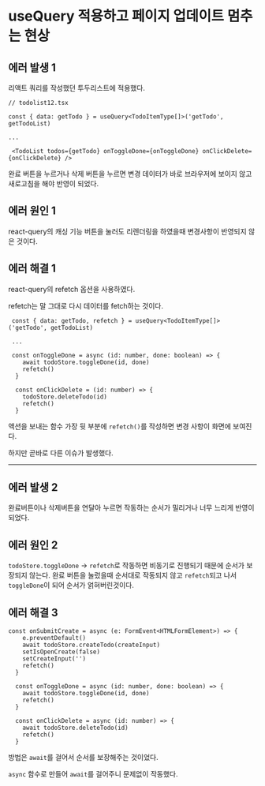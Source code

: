 # useQuery 적용하고 페이지 업데이트 멈추는 현상

## 에러 발생 1

리액트 쿼리를 작성했던 투두리스트에 적용했다.

```
// todolist12.tsx

const { data: getTodo } = useQuery<TodoItemType[]>('getTodo', getTodoList)

...

 <TodoList todos={getTodo} onToggleDone={onToggleDone} onClickDelete={onClickDelete} />
```

완료 버튼을 누르거나 삭제 버튼을 누르면 변경 데이터가 바로 브라우저에 보이지 않고 새로고침을 해야 반영이 되었다.

## 에러 원인 1

react-query의 캐싱 기능 버튼을 눌러도 리렌더링을 하였을때 변경사항이 반영되지 않은 것이다.

## 에러 해결 1

react-query의 refetch 옵션을 사용하였다.

refetch는 말 그대로 다시 데이터를 fetch하는 것이다.

```
 const { data: getTodo, refetch } = useQuery<TodoItemType[]>('getTodo', getTodoList)

 ...

 const onToggleDone = async (id: number, done: boolean) => {
    await todoStore.toggleDone(id, done)
    refetch()
  }

  const onClickDelete = (id: number) => {
    todoStore.deleteTodo(id)
    refetch()
  }
```

액션을 보내는 함수 가장 뒷 부분에 `refetch()`를 작성하면 변경 사항이 화면에 보여진다.

하지만 곧바로 다른 이슈가 발생했다.

---

## 에러 발생 2

완료버튼이나 삭제버튼을 연달아 누르면 작동하는 순서가 밀리거나 너무 느리게 반영이 되었다.

## 에러 원인 2

`todoStore.toggleDone` -> `refetch`로 작동하면 비동기로 진행되기 때문에 순서가 보장되지 않는다.
완료 버튼을 눌렀을때 순서대로 작동되지 않고 `refetch`되고 나서 `toggleDone`이 되어 순서가 얽혀버린것이다.

## 에러 해결 3

```
const onSubmitCreate = async (e: FormEvent<HTMLFormElement>) => {
    e.preventDefault()
    await todoStore.createTodo(createInput)
    setIsOpenCreate(false)
    setCreateInput('')
    refetch()
  }

  const onToggleDone = async (id: number, done: boolean) => {
    await todoStore.toggleDone(id, done)
    refetch()
  }

  const onClickDelete = async (id: number) => {
    await todoStore.deleteTodo(id)
    refetch()
  }
```

방법은 `await`를 걸어서 순서를 보장해주는 것이었다.

`async` 함수로 만들어 `await`를 걸어주니 문제없이 작동했다.
